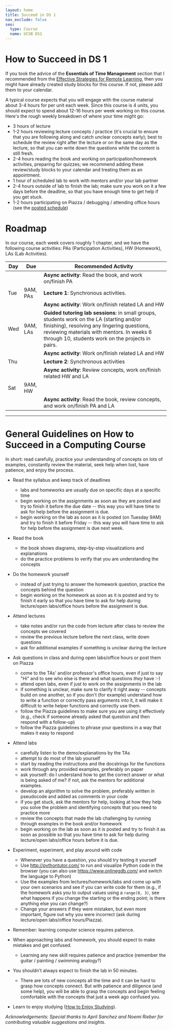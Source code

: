 ```yaml
---
layout: home
title: Succeed in DS 1
nav_exclude: false
seo:
  type: Course
  name: UCSB DS1
---
```


# How to Succeed in DS 1

If you took the advice of the **Essentials of Time Management** section that I recommended from the [Effective Strategies for Remote Learning](https://keeplearning.id.ucsb.edu/2020/03/22/effective-strategies-for-remote-learning), then you might have already created study blocks for this course. If not, please add them to your calendar.

A typical course expects that you will engage with the course material about 3-4 hours for per unit each week. Since this course is 4 units, you should expect to spend about 12-16 hours per week working on this course. Here's the rough weekly breakdown of where your time might go:
* 3 hours of lecture
* 1-2 hours reviewing lecture concepts / practice (it's crucial to ensure that you are following along and catch unclear concepts early); best to schedule the review right after the lecture or on the same day as the lecture, so that you can write down the questions while the content is still fresh.
* 2-4 hours reading the book and working on participation/homework activities, preparing for quizzes; we recommend adding these review/study blocks to your calendar and treating them as an appointment.
* 1 hour of scheduled lab to work with mentors and/or your lab partner
* 2-4 hours outside of lab to finish the lab; make sure you work on it a few days before the deadline, so that you have enough time to get help if you get stuck.
* 1-2 hours participating on Piazza / debugging / attending office hours (see the [posted schedule](#))

# Roadmap
In our course, each week covers roughly 1 chapter, and we have the following course activities: PAs (Participation Activities), HW (Homework), LAs (Lab Activities).

| Day | Due | Recommended Activity |
|---|-----|----------------------|
|     |     | **Async activity**: Read the book, and work on/finish PA |
|  Tue|9AM, PAs| **Lecture 1**: Synchronous activities.|
|     |     | **Async activity**: Work on/finish related LA and HW |
| Wed | 9AM, LAs | **Guided tutoring lab sessions**: in small groups, students work on the LA (starting and/or finishing), resolving any lingering questions, reviewing materials with mentors. In weeks 6 through 10, students work on the projects in pairs. |
|     |     | **Async activity**: Work on/finish related LA and HW |
| Thu |     | **Lecture 2**: Synchronous activities |
|     |     | **Async activity**: Review concepts, work on/finish related HW and LA |
| Sat | 9AM, HW | |
| | | **Async activity**: Read the book, review concepts, and work on/finish PA and LA |

-----


# General Guidelines on How to Succeed in a Computing Course

In short: read carefully, practice your understanding of concepts on lots of examples, constantly review the material, seek help when lost, have patience, and enjoy the process.

* Read the syllabus and keep track of deadlines
    * labs and homeworks are usually due on specific days at a specific time
    * begin working on the assignments as soon as they are posted and try to finish it before the due date -- this way you will have time to ask for help before the assignment is due.
    * begin working on the lab as soon as it is posted (on Tuesday 9AM) and try to finish it before Friday -- this way you will have time to ask for help before the assignment is due next week.


* Read the book
    * the book shows diagrams, step-by-step visualizations and explanations
    * do the practice problems to verify that you are understanding the concepts 

* Do the homework yourself
    * instead of just trying to answer the homework question, practice the concepts behind the question
    * begin working on the homework as soon as it is posted and try to finish it early so that you have time to ask for help during lecture/open labs/office hours before the assignment is due.

* Attend lectures
    * take notes and/or run the code from lecture after class to review the concepts we covered
    * review the previous lecture before the next class, write down questions
    * ask for additional examples if something is unclear during the lecture

* Ask questions in class and during open labs/office hours or post them on Piazza
    * come to the TAs' and/or professor's office hours, even if just to say "Hi" and to see who else is there and what questions _they_ have :-)
    * attend open labs, even if just to work on the assignments in the lab
    * if something is unclear, make sure to clarify it right away -- concepts build on one another, so if you don't (for example) understand how to write a function or correctly pass arguments into it, it will make it difficult to write helper functions and correctly use them.
    * follow the Piazza guidelines to make sure you are using it effectively (e.g., check if someone already asked that question and then respond with a follow-up)
    * follow the Piazza guidelines to phrase your questions in a way that makes it easy to respond 


* Attend labs
    * carefully listen to the demo/explanations by the TAs
    * attempt to do most of the lab yourself
    * start by reading the instructions and the docstrings for the functions
    * work through any provided examples, preferably on paper
    * ask yourself: do I understand how to get the correct аnswer or what is being asked of me? if not, ask the mentors for additional examples.
    * develop an algorithm to solve the problem, preferably written in pseudocode and added as comments in your code
    * if you get stuck, ask the mentors for help, looking at how they help you solve the problem and identifying concepts that you need to practice more
    * review the concepts that made the lab challenging by running through examples in the book and/or homework
    * begin working on the lab as soon as it is posted and try to finish it as soon as possible so that you have time to ask for help during lecture/open labs/office hours before it is due.

* Experiment, experiment, and play around with code
	* Whenever you have a question, you should try testing it yourself 
	* Use <http://pythontutor.com/> to run and visualize Python code in the browser (you can also use <https://www.onlinegdb.com/> and switch the language to Python)
	* Use the examples from lectures/homework/labs and come up with your own scenarios and see if you can write code for them (e.g., if the homework asks you to output values using a `range(0, 3)`, see what happens if you change the starting or the ending point; is there anything else you can change?)
	* Change your answers if they were mistaken, but even more important, figure out why you were incorrect (ask during lecture/open labs/office hours/Piazza). 

* Remember: learning computer science requires patience.
* When approaching labs and homework, you should expect to make mistakes and get confused.
	* Learning any new skill requires patience and practice (remember the guitar / painting / swimming analogy?)
* You shouldn’t always expect to finish the lab in 50 minutes.  
	* There are lots of new concepts all the time and it can be hard to grasp how concepts connect. But with patience and diligence (and some help), you will be able to grasp the concepts and begin feeling comfortable with the concepts that just a week ago confused you.
	
* Learn to enjoy studying ([How to Enjoy Studying](https://www.scotthyoung.com/blog/2018/11/23/enjoy-studying)).

_Acknowledgements: Special thanks to April Sanchez and Noemi Rieber for contributing valuable suggestions and insights_.


